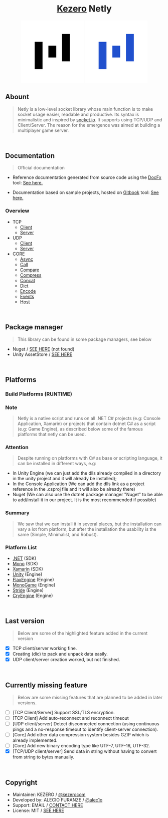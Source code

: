 <h1 align="center"><a href="https://github.com/kezerocom">Kezero</a> Netly</h1>
<h5 align="center">  
  <img src="/Netly.Logo/netly-logo-2.png" width="200px">
  <img src="/Netly.Logo/netly-logo-3.png" width="200px">
</h5>

## Abount

> Netly is a low-level socket library whose main function is to make socket usage easier, readable and productive. Its syntax is minimalistic and inspired by [socket.io](https://socket.io). It supports using TCP/UDP and Client/Server. The reason for the emergence was aimed at building a multiplayer game server.

<br>

## Documentation
> Official documentation

- Reference documentation generated from source code using the [DocFx](https://dotnet.github.io/docfx) tool: [See here.](http://docs-netly.kezero.com)

- Documentation based on sample projects, hosted on [Gitbook](https://gitbook.com) tool: [See here.](https://netly.kezero.com)

### Overview  
  - TCP
    - [Client](/Docs/TCP/Client.md)
    - [Server](/Docs/TCP/Server.md)
  - UDP
    - [Client](/Docs/UDP/Client.md)
    - [Server](/Docs/UDP/Server.md)
  - CORE
    - [Async](/Docs/CORE/Async.md)
    - [Call](/Docs/CORE/Call.md)
    - [Compare](/Docs/CORE/Compare.md)
    - [Compress](/Docs/CORE/Compress.md)
    - [Concat](/Docs/CORE/Concat.md)
    - [Dict](/Docs/CORE/Dict.md)
    - [Encode](/Docs/CORE/Encode.md)
    - [Events](/Docs/CORE/Events.md)
    - [Host](/Docs/CORE/Host.md)
  

<br>

## Package manager
> This library can be found in some package managers, see below

- Nuget / [SEE HERE]() (not found)
- Unity AssetStore / [SEE HERE](https://assetstore.unity.com/packages/tools/network/225473)


<br>

## Platforms

### Build Platforms (RUNTIME)

### Note
> Netly is a native script and runs on all .NET C# projects (e.g: Console Application, Xamarin) or projects that contain dotnet C# as a script (e.g: Game Engine), as described below some of the famous platforms that netly can be used.

### Attention
> Despite running on platforms with C# as base or scripting language, it can be installed in different ways, e.g:
- In Unity Engine (we can just add the dlls already compiled in a directory in the unity project and it will already be installed);
- In the Console Application (We can add the dlls link as a project reference in the .csproj file and it will also be already there)
- Nuget (We can also use the dotnet package manager "Nuget" to be able to add/install it in our project. It is the most recommended if possible)

### Summary
> We saw that we can install it in several places, but the installation can vary a lot from platform, but after the installation the usability is the same (Simple, Minimalist, and Robust).

### Platform List
- [.NET](https://dotnet.microsoft.com) (SDK)
- [Mono](https://mono-project.com) (SDK)
- [Xamarin](https://dotnet.microsoft.com/xamarin) (SDK)
- [Unity](https://unity.com) (Engine)
- [FlaxEngine](https://flaxengine.com) (Engine)
- [MonoGame](https://monogame.net) (Engine)
- [Stride](https://stride3d.net) (Engine)
- [CryEngine](https://cryengine.com) (Engine)

<br>

## Last version
> Below are some of the highlighted feature added in the current version

- [x] TCP client/server working fine.
- [x] Creating (dic) to pack and unpack data easily.
- [x] UDP client/server creation worked, but not finished.

<br>

## Currently missing feature
> Below are some missing features that are planned to be added in later versions.

- [ ] [TCP Client/Server] Support SSL/TLS encryption.
- [ ] [TCP Client] Add auto-reconnect and reconnect timeout
- [ ] [UDP client/server] Detect disconnected connection (using continuous pings and a no-response timeout to identify client-server connection).
- [ ] [Core] Add other data compression system besides GZIP which is already implemented.
- [ ] [Core] Add new binary encoding type like UTF-7, UTF-16, UTF-32.
- [x] [TCP/UDP client/server] Send data in string without having to convert from string to bytes manually.

<br>

## Copyright
- Maintainer: KEZERO / [@kezerocom](https://github.com/kezerocom)
- Developed by: ALECIO FURANZE / [@alec1o](https://github.com/ALEC1O)
- Support: EMAIL / [CONTACT HERE](mailto://support@kezero.com)
- License: MIT / [SEE HERE](/LICENSE.md)
